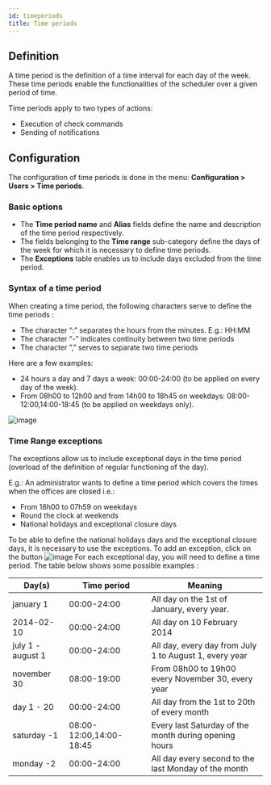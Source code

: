 ```yaml
---
id: timeperiods
title: Time periods
---
```


## Definition

A time period is the definition of a time interval for each day of the week. These time periods enable the
functionalities of the scheduler over a given period of time.

Time periods apply to two types of actions:

* Execution of check commands
* Sending of notifications

## Configuration

The configuration of time periods is done in the menu: **Configuration \> Users \> Time periods**.

### Basic options 

* The **Time period name** and **Alias** fields define the name and description of the time period respectively.
* The fields belonging to the **Time range** sub-category define the days of the week for which it is necessary to
  define time periods.
* The **Exceptions** table enables us to include days excluded from the time period.

### Syntax of a time period

When creating a time period, the following characters serve to define the time periods :

* The character “:” separates the hours from the minutes. E.g.: HH:MM
* The character “-” indicates continuity between two time periods
* The character ”,” serves to separate two time periods

Here are a few examples:

* 24 hours a day and 7 days a week: 00:00-24:00 (to be applied on every day of the week).
* From 08h00 to 12h00 and from 14h00 to 18h45 on weekdays: 08:00-12:00,14:00-18:45 (to be applied on weekdays only).

![image](assets/configuration/05timeperiod.png)

### Time Range exceptions

The exceptions allow us to include exceptional days in the time period (overload of the definition of regular functioning
of the day).

E.g.: An administrator wants to define a time period which covers the times when the offices are closed i.e.:

* From 18h00 to 07h59 on weekdays
* Round the clock at weekends
* National holidays and exceptional closure days

To be able to define the national holidays days and the exceptional closure days, it is necessary to use the exceptions.
To add  an exception, click on the button ![image](assets/configuration/common/navigate_plus.png)
For each exceptional day, you will need to define a time period. The table below shows some possible examples :

|         Day(s)        |       Time period       |                            Meaning                              |
|-----------------------|-------------------------|-----------------------------------------------------------------|
|     january 1         |       00:00-24:00       |   All day on the 1st of January, every year.                    |
|     2014-02-10        |       00:00-24:00       |   All day on 10 February 2014                                   |
|  july 1 - august 1    |       00:00-24:00       |   All day, every day from July 1 to August 1, every year        |
|     november 30       |       08:00-19:00       |   From 08h00 to 19h00 every November 30, every year             |
|      day 1 - 20       |       00:00-24:00       |   All day from the 1st to 20th of every month                   |
|     saturday -1       | 08:00-12:00,14:00-18:45 |   Every last Saturday of the month during opening hours         |
|     monday -2         |       00:00-24:00       |   All day every second to the last Monday of the month          |
